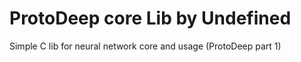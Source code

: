 # ProtoDeep core Lib by Undefined
Simple C lib for neural network core and usage (ProtoDeep part 1)
